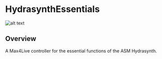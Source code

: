 # HydrasynthEssentials

![alt text](img/v1_0/HSE_v1.0.png "UI Screenshot")

## Overview
A Max4Live controller for the essential functions of the ASM Hydrasynth.
